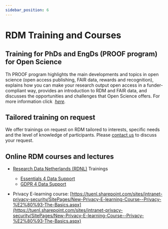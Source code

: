 ```yaml
---
sidebar_position: 6
---
```


# RDM Training and Courses

## Training for PhDs and EngDs (PROOF program) for Open Science

Th PROOF program highlights the main developments and topics in open science (open access publishing, FAIR data, rewards and recognition), explains how you can make your research output open access in a funder-compliant way, provides an introduction to RDM and FAIR data, and discusses the opportunities and challenges that Open Science offers. For more information click  [_here_](https://tuenl.sharepoint.com/sites/intranet-human-resources-management/SitePages/open-science.aspx)_._

## **Tailored training on request**

We offer trainings on request on RDM tailored to interests, specific needs and the level of knowledge of participants. Please [contact us](/docs/contact.md) to discuss your request.

## **Online RDM courses and lectures**

- [Research Data Netherlands (RDNL)](https://researchdata.nl) Trainings

  - [Essentials 4 Data Support](https://researchdata.nl/en/services/cursus/)
  - [GDPR 4 Data Support](https://researchdata.nl/en/gdpr-4-data-support-staff/)

- Privacy E-learning course:
  [https://tuenl.sharepoint.com/sites/intranet-privacy-security/SitePages/New-Privacy-E-learning-Course--Privacy-%E2%80%93-The-Basics.aspx](https://tuenl.sharepoint.com/sites/intranet-privacy-security/SitePages/New-Privacy-E-learning-Course--Privacy-%E2%80%93-The-Basics.aspx)
